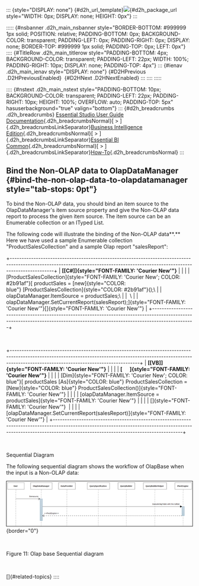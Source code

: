 ::: {style="DISPLAY: none"}
[](ms-xhelp:///?Id=d2h_url_template){#d2h_url_template}![](!package_url!){#d2h_package_url style="WIDTH: 0px; DISPLAY: none; HEIGHT: 0px"}
:::

::::: {#nsbanner .d2h_main_nsbanner style="BORDER-BOTTOM: #999999 1px solid; POSITION: relative; PADDING-BOTTOM: 0px; BACKGROUND-COLOR: transparent; PADDING-LEFT: 0px; PADDING-RIGHT: 0px; DISPLAY: none; BORDER-TOP: #999999 1px solid; PADDING-TOP: 0px; LEFT: 0px"}
:::: {#TitleRow .d2h_main_titlerow style="PADDING-BOTTOM: 4px; BACKGROUND-COLOR: transparent; PADDING-LEFT: 22px; WIDTH: 100%; PADDING-RIGHT: 10px; DISPLAY: none; PADDING-TOP: 4px"}
::: {#ienav .d2h_main_ienav style="DISPLAY: none"}
[](ms-xhelp:///?Id=568d82ca-c45b-4043-bd94-20b270e510a5){#D2HPrevious .D2HPreviousEnabled}  [](ms-xhelp:///?Id=3b38f110-bcd8-41c0-8fff-03c7b295f6bd){#D2HNext .D2HNextEnabled}
:::
::::
:::::

:::: {#nstext .d2h_main_nstext style="PADDING-BOTTOM: 10px; BACKGROUND-COLOR: transparent; PADDING-LEFT: 22px; PADDING-RIGHT: 10px; HEIGHT: 100%; OVERFLOW: auto; PADDING-TOP: 5px" hasuserbackground="true" valign="bottom"}
::: {#d2h_breadcrumbs .d2h_breadcrumbs}
[Essential Studio User Guide Documentation](ms-xhelp:///?Id=12457748-09e3-4d74-a240-8e049cedf030){.d2h_breadcrumbsNormal}[ \> ]{.d2h_breadcrumbsLinkSeparator}[Business Intelligence Edition](ms-xhelp:///?Id=fdf33dd8-62b2-47b9-ad7b-fc50e590bca5){.d2h_breadcrumbsNormal}[ \> ]{.d2h_breadcrumbsLinkSeparator}[Essential BI Common](ms-xhelp:///?Id=51cb28d1-f201-4ea8-9963-a8afa451f64c){.d2h_breadcrumbsNormal}[ \> ]{.d2h_breadcrumbsLinkSeparator}[How-To](ms-xhelp:///?Id=f56652ff-a795-456f-ba4a-e1b615c58fdd){.d2h_breadcrumbsNormal}
:::

## Bind the Non-OLAP data to OlapDataManager {#bind-the-non-olap-data-to-olapdatamanager style="tab-stops: 0pt"}

To bind the Non-OLAP data, you should bind an item source to the OlapDataManager's item source property and give the Non-OLAP data report to process the given item source. The item source can be an Enumerable collection or an ITyped List.

The following code will illustrate the binding of the Non-OLAP data**.** Here we have used a sample Enumerable collection "ProductSalesCollection" and a sample Olap report "salesReport":

+------------------------------------------------------------------------------------------------------------------------------------------------------------------------------+
| **[\[C#\]]{style="FONT-FAMILY: 'Courier New'"}**                                                                                                                             |
|                                                                                                                                                                              |
| [ProductSalesCollection]{style="FONT-FAMILY: 'Courier New'; COLOR: #2b91af"}[ productSales = [new]{style="COLOR: blue"} [ProductSalesCollection]{style="COLOR: #2b91af"}();\ |
| olapDataManager.ItemSource = productSales;\                                                                                                                                  |
|  \                                                                                                                                                                           |
| olapDataManager.SetCurrentReport(salesReport);]{style="FONT-FAMILY: 'Courier New'"}[]{style="FONT-FAMILY: 'Courier New'"}                                                    |
+------------------------------------------------------------------------------------------------------------------------------------------------------------------------------+

 

+------------------------------------------------------------------------------------------------------------------------------------------------------------------------------------------------------------------+
| **[\[VB\]]{style="FONT-FAMILY: 'Courier New'"}**                                                                                                                                                                 |
|                                                                                                                                                                                                                  |
| **[      ]{style="FONT-FAMILY: 'Courier New'"}**                                                                                                                                                                 |
|                                                                                                                                                                                                                  |
| [Dim]{style="FONT-FAMILY: 'Courier New'; COLOR: blue"}[ productSales [As]{style="COLOR: blue"} ProductSalesCollection = [New]{style="COLOR: blue"} ProductSalesCollection()]{style="FONT-FAMILY: 'Courier New'"} |
|                                                                                                                                                                                                                  |
| [olapDataManager.ItemSource = productSales]{style="FONT-FAMILY: 'Courier New'"}                                                                                                                                  |
|                                                                                                                                                                                                                  |
| []{style="FONT-FAMILY: 'Courier New'"}                                                                                                                                                                           |
|                                                                                                                                                                                                                  |
| [olapDataManager.SetCurrentReport(salesReport)]{style="FONT-FAMILY: 'Courier New'"}                                                                                                                              |
+------------------------------------------------------------------------------------------------------------------------------------------------------------------------------------------------------------------+

 

Sequential Diagram

The following sequential diagram shows the workflow of OlapBase when the input is a Non-OLAP data:

![](ImagesExt/image111_11.png){border="0"}

 

Figure 11: Olap base Sequential diagram

 

[]{#related-topics}
::::
